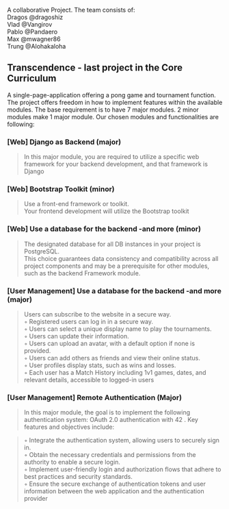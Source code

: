 A collaborative Project. The team consists of:\
Dragos @dragoshiz\
Vlad @Vangirov\
Pablo @Pandaero\
Max @mwagner86\
Trung @Alohakaloha

<h2> Transcendence - last project in the Core Curriculum</h2>
A single-page-application offering a pong game and tournament function.
The project offers freedom in how to implement features within the available modules.
The base requirement is to have 7 major modules. 2 minor modules make 1 major module.
Our chosen modules and functionalities are following:


<h3>[Web] Django as Backend (major) </h3>


> In this major module, you are required to utilize a specific web framework for your
> backend development, and that framework is Django

<h3>[Web] Bootstrap Toolkit (minor)</h3>

>Use a front-end framework or toolkit.\
>Your frontend development will utilize the Bootstrap toolkit

<h3>[Web] Use a database for the backend -and more (minor) </h3>

>The designated database for all DB instances in your project is PostgreSQL.\
>This choice guarantees data consistency and compatibility across all project components and may be a prerequisite for other modules, such as the backend Framework module.

<h3>[User Management] Use a database for the backend -and more (major) </h3>

>Users can subscribe to the website in a secure way.\
>◦ Registered users can log in in a secure way.\
>◦ Users can select a unique display name to play the tournaments.\
>◦ Users can update their information.\
>◦ Users can upload an avatar, with a default option if none is provided.\
>◦ Users can add others as friends and view their online status.\
>◦ User profiles display stats, such as wins and losses.\
>◦ Each user has a Match History including 1v1 games, dates, and relevant
>details, accessible to logged-in users


<h3>[User Management] Remote Authentication (Major) </h3>

>In this major module, the goal is to implement the following authentication system:
>OAuth 2.0 authentication with 42 . Key features and objectives include:

>◦ Integrate the authentication system, allowing users to securely sign in.\
>◦ Obtain the necessary credentials and permissions from the authority to enable a secure login.\
>◦ Implement user-friendly login and authorization flows that adhere to best practices and security standards.\
>◦ Ensure the secure exchange of authentication tokens and user information between the web application and the authentication provider


